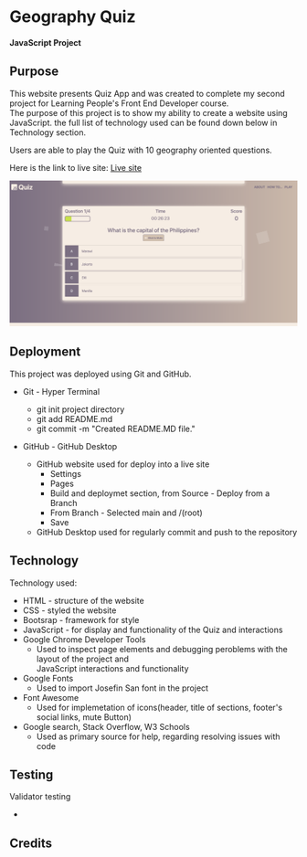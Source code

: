 # Geography Quiz
#### JavaScript Project

## Purpose

   This website presents Quiz App and was created to complete my second project for Learning People's Front End Developer course.</br>
   The purpose of this project is to show my ability to create a website using JavaScript. the full list of technology used can be found down below in Technology section.</br>

   Users are able to play the Quiz with 10 geography oriented questions.</br>

   Here is the link to live site: [Live site](https://ndraganov.github.io/JavaScript-QuizApp/ "Live site")

   ![Alt text](/Content/Images/Screenshot%202022-10-01%20at%2023.33.56.png)

## Deployment

 This project was deployed using Git and GitHub.

 * Git - Hyper Terminal
  
   - git init project directory
   - git add README.md
   - git commit -m "Created README.MD file."

* GitHub - GitHub Desktop

   - GitHub website used for deploy into a live site
     - Settings
     - Pages
     - Build and deploymet section, from Source - Deploy from a Branch
     - From Branch - Selected main and /(root)
     - Save
   - GitHub Desktop used for regularly commit and push to the repository

## Technology

  Technology used:

  * HTML - structure of the website
  * CSS - styled the website
  * Bootsrap - framework for style
  * JavaScript - for display and functionality of the Quiz and interactions
  * Google Chrome Developer Tools
     - Used to inspect page elements and debugging peroblems with the layout of the project and</br>
       JavaScript interactions and functionality
  * Google Fonts
     - Used to import Josefin San font in the project
  * Font Awesome
     - Used for implemetation of icons(header, title of sections, footer's social links, mute Button)
  * Google search, Stack Overflow, W3 Schools
     - Used as primary source for help, regarding resolving issues with code

## Testing

Validator testing

*

## Credits